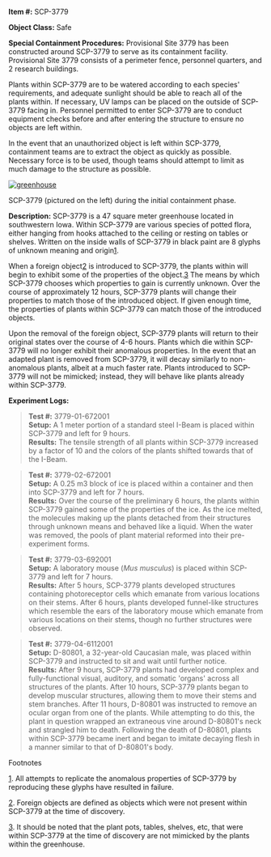 **Item #:** SCP-3779

**Object Class:** Safe

**Special Containment Procedures:** Provisional Site 3779 has been constructed around SCP-3779 to serve as its containment facility. Provisional Site 3779 consists of a perimeter fence, personnel quarters, and 2 research buildings.

Plants within SCP-3779 are to be watered according to each species' requirements, and adequate sunlight should be able to reach all of the plants within. If necessary, UV lamps can be placed on the outside of SCP-3779 facing in. Personnel permitted to enter SCP-3779 are to conduct equipment checks before and after entering the structure to ensure no objects are left within.

In the event that an unauthorized object is left within SCP-3779, containment teams are to extract the object as quickly as possible. Necessary force is to be used, though teams should attempt to limit as much damage to the structure as possible.

[![greenhouse](http://scp-wiki.wdfiles.com/local--resized-images/scp-3779/greenhouse/medium.jpg)](http://scp-wiki.wdfiles.com/local--files/scp-3779/greenhouse)

SCP-3779 (pictured on the left) during the initial containment phase.

**Description:** SCP-3779 is a 47 square meter greenhouse located in southwestern Iowa. Within SCP-3779 are various species of potted flora, either hanging from hooks attached to the ceiling or resting on tables or shelves. Written on the inside walls of SCP-3779 in black paint are 8 glyphs of unknown meaning and origin[1](javascript:;).

When a foreign object[2](javascript:;) is introduced to SCP-3779, the plants within will begin to exhibit some of the properties of the object.[3](javascript:;) The means by which SCP-3779 chooses which properties to gain is currently unknown. Over the course of approximately 12 hours, SCP-3779 plants will change their properties to match those of the introduced object. If given enough time, the properties of plants within SCP-3779 can match those of the introduced objects.

Upon the removal of the foreign object, SCP-3779 plants will return to their original states over the course of 4-6 hours. Plants which die within SCP-3779 will no longer exhibit their anomalous properties. In the event that an adapted plant is removed from SCP-3779, it will decay similarly to non-anomalous plants, albeit at a much faster rate. Plants introduced to SCP-3779 will not be mimicked; instead, they will behave like plants already within SCP-3779.

**Experiment Logs:**

> **Test #:** 3779-01-672001  
> **Setup:** A 1 meter portion of a standard steel I-Beam is placed within SCP-3779 and left for 9 hours.  
> **Results:** The tensile strength of all plants within SCP-3779 increased by a factor of 10 and the colors of the plants shifted towards that of the I-Beam.

> **Test #:** 3779-02-672001  
> **Setup:** A 0.25 m3 block of ice is placed within a container and then into SCP-3779 and left for 7 hours.  
> **Results:** Over the course of the preliminary 6 hours, the plants within SCP-3779 gained some of the properties of the ice. As the ice melted, the molecules making up the plants detached from their structures through unknown means and behaved like a liquid. When the water was removed, the pools of plant material reformed into their pre-experiment forms.

> **Test #:** 3779-03-692001  
> **Setup:** A laboratory mouse (_Mus musculus_) is placed within SCP-3779 and left for 7 hours.  
> **Results:** After 5 hours, SCP-3779 plants developed structures containing photoreceptor cells which emanate from various locations on their stems. After 6 hours, plants developed funnel-like structures which resemble the ears of the laboratory mouse which emanate from various locations on their stems, though no further structures were observed.

> **Test #:** 3779-04-6112001  
> **Setup:** D-80801, a 32-year-old Caucasian male, was placed within SCP-3779 and instructed to sit and wait until further notice.  
> **Results:** After 9 hours, SCP-3779 plants had developed complex and fully-functional visual, auditory, and somatic 'organs' across all structures of the plants. After 10 hours, SCP-3779 plants began to develop muscular structures, allowing them to move their stems and stem branches. After 11 hours, D-80801 was instructed to remove an ocular organ from one of the plants. While attempting to do this, the plant in question wrapped an extraneous vine around D-80801's neck and strangled him to death. Following the death of D-80801, plants within SCP-3779 became inert and began to imitate decaying flesh in a manner similar to that of D-80801's body.

Footnotes

[1](javascript:;). All attempts to replicate the anomalous properties of SCP-3779 by reproducing these glyphs have resulted in failure.

[2](javascript:;). Foreign objects are defined as objects which were not present within SCP-3779 at the time of discovery.

[3](javascript:;). It should be noted that the plant pots, tables, shelves, etc, that were within SCP-3779 at the time of discovery are not mimicked by the plants within the greenhouse.